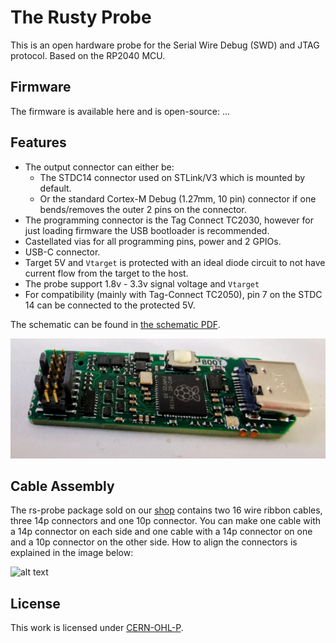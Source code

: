 # The Rusty Probe

This is an open hardware probe for the Serial Wire Debug (SWD) and JTAG protocol.
Based on the RP2040 MCU.

## Firmware

The firmware is available here and is open-source: ...

## Features

* The output connector can either be:
    * The STDC14 connector used on STLink/V3 which is mounted by default.
    * Or the standard Cortex-M Debug (1.27mm, 10 pin) connector if one bends/removes the outer 2 pins on the connector.
* The programming connector is the Tag Connect TC2030, however for just loading firmware the USB bootloader is recommended.
* Castellated vias for all programming pins, power and 2 GPIOs.
* USB-C connector.
* Target 5V and `Vtarget` is protected with an ideal diode circuit to not have current flow from the target to the host.
* The probe support 1.8v - 3.3v signal voltage and `Vtarget`
* For compatibility (mainly with Tag-Connect TC2050), pin 7 on the STDC 14 can be connected to the protected 5V.

The schematic can be found in [the schematic PDF](rs-probe-v1.0-rev-b.pdf).

![alt text](reva.jpg "probe")

## Cable Assembly

The rs-probe package sold on our [shop](https://shop.probe.rs) contains two 16 wire ribbon cables, three 14p connectors and one 10p connector.
You can make one cable with a 14p connector on each side and one cable with a 14p connector on one and a 10p connector on the other side. How to align the connectors is explained in the image below:

![alt text](docs/cable-asssembly-instructions.png "cable assembly")

## License

This work is licensed under [CERN-OHL-P](cern_ohl_p_v2.txt).
